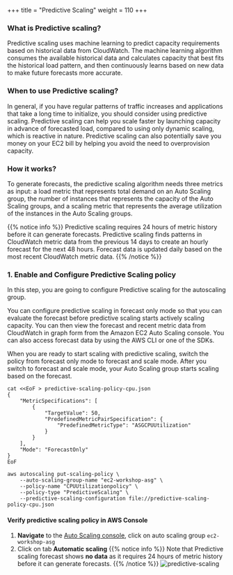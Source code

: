 +++
title = "Predictive Scaling"
weight = 110
+++


### What is Predictive scaling?

Predictive scaling uses machine learning to predict capacity requirements based on historical data from CloudWatch. The machine learning algorithm consumes the available historical data and calculates capacity that best fits the historical load pattern, and then continuously learns based on new data to make future forecasts more accurate.

### When to use Predictive scaling?

In general, if you have regular patterns of traffic increases and applications that take a long time to initialize, you should consider using predictive scaling. Predictive scaling can help you scale faster by launching capacity in advance of forecasted load, compared to using only dynamic scaling, which is reactive in nature. Predictive scaling can also potentially save you money on your EC2 bill by helping you avoid the need to overprovision capacity.

### How it works?

To generate forecasts, the predictive scaling algorithm needs three metrics as input: a load metric that represents total demand on an Auto Scaling group, the number of instances that represents the capacity of the Auto Scaling groups, and a scaling metric that represents the average utilization of the instances in the Auto Scaling groups.

{{% notice info %}}
Predictive scaling requires 24 hours of metric history before it can generate forecasts. Predictive scaling finds patterns in CloudWatch metric data from the previous 14 days to create an hourly forecast for the next 48 hours. Forecast data is updated daily based on the most recent CloudWatch metric data.
{{% /notice %}}

### 1. Enable and Configure Predictive Scaling policy

In this step, you are going to configure Predictive scaling for the autoscaling group.

You can configure predictive scaling in forecast only mode so that you can evaluate the forecast before predictive scaling starts actively scaling capacity. You can then view the forecast and recent metric data from CloudWatch in graph form from the Amazon EC2 Auto Scaling console. You can also access forecast data by using the AWS CLI or one of the SDKs.

When you are ready to start scaling with predictive scaling, switch the policy from forecast only mode to forecast and scale mode. After you switch to forecast and scale mode, your Auto Scaling group starts scaling based on the forecast. 

```
cat <<EoF > predictive-scaling-policy-cpu.json
{
    "MetricSpecifications": [
        {
            "TargetValue": 50,
            "PredefinedMetricPairSpecification": {
                "PredefinedMetricType": "ASGCPUUtilization"
            }
        }
    ],
    "Mode": "ForecastOnly"
}
EoF
```

```
aws autoscaling put-scaling-policy \
    --auto-scaling-group-name "ec2-workshop-asg" \
    --policy-name "CPUUtilizationpolicy" \
    --policy-type "PredictiveScaling" \
    --predictive-scaling-configuration file://predictive-scaling-policy-cpu.json
```

#### Verify predictive scaling policy in AWS Console

1. **Navigate** to the [Auto Scaling console](https://console.aws.amazon.com/ec2/autoscaling/home#AutoScalingGroups:view=details), click on auto scaling group `ec2-workshop-asg`
2. Click on tab **Automatic scaling**
{{% notice info %}}
Note that Predictive scaling forecast shows **no data** as it requires 24 hours of metric history before it can generate forecasts.
{{% /notice %}}
![predictive-scaling](/images/efficient-and-resilient-ec2-auto-scaling/predictive-scaling-no-data.png)
